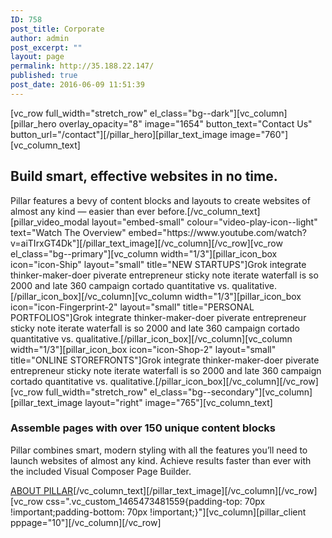 ```yaml
---
ID: 758
post_title: Corporate
author: admin
post_excerpt: ""
layout: page
permalink: http://35.188.22.147/
published: true
post_date: 2016-06-09 11:51:39
---
```

[vc_row full_width="stretch_row" el_class="bg--dark"][vc_column][pillar_hero overlay_opacity="8" image="1654" button_text="Contact Us" button_url="/contact"][/pillar_hero][pillar_text_image image="760"][vc_column_text]
<h2>Build smart, effective websites in no time.</h2>
Pillar features a bevy of content blocks and layouts to create websites of almost any kind — easier than ever before.[/vc_column_text][pillar_video_modal layout="embed-small" colour="video-play-icon--light" text="Watch The Overview" embed="https://www.youtube.com/watch?v=aiTIrxGT4Dk"][/pillar_text_image][/vc_column][/vc_row][vc_row el_class="bg--primary"][vc_column width="1/3"][pillar_icon_box icon="icon-Ship" layout="small" title="NEW STARTUPS"]Grok integrate thinker-maker-doer piverate entrepreneur sticky note iterate waterfall is so 2000 and late 360 campaign cortado quantitative vs. qualitative.[/pillar_icon_box][/vc_column][vc_column width="1/3"][pillar_icon_box icon="icon-Fingerprint-2" layout="small" title="PERSONAL PORTFOLIOS"]Grok integrate thinker-maker-doer piverate entrepreneur sticky note iterate waterfall is so 2000 and late 360 campaign cortado quantitative vs. qualitative.[/pillar_icon_box][/vc_column][vc_column width="1/3"][pillar_icon_box icon="icon-Shop-2" layout="small" title="ONLINE STOREFRONTS"]Grok integrate thinker-maker-doer piverate entrepreneur sticky note iterate waterfall is so 2000 and late 360 campaign cortado quantitative vs. qualitative.[/pillar_icon_box][/vc_column][/vc_row][vc_row full_width="stretch_row" el_class="bg--secondary"][vc_column][pillar_text_image layout="right" image="765"][vc_column_text]
<h3>Assemble pages with over 150 unique content blocks</h3>
Pillar combines smart, modern styling with all the features you’ll need to launch websites of almost any kind. Achieve results faster than ever with the included Visual Composer Page Builder.

<a href="/pages/about-company/"><span class="btn__text">ABOUT PILLAR</span></a>[/vc_column_text][/pillar_text_image][/vc_column][/vc_row][vc_row css=".vc_custom_1465473481559{padding-top: 70px !important;padding-bottom: 70px !important;}"][vc_column][pillar_client pppage="10"][/vc_column][/vc_row]